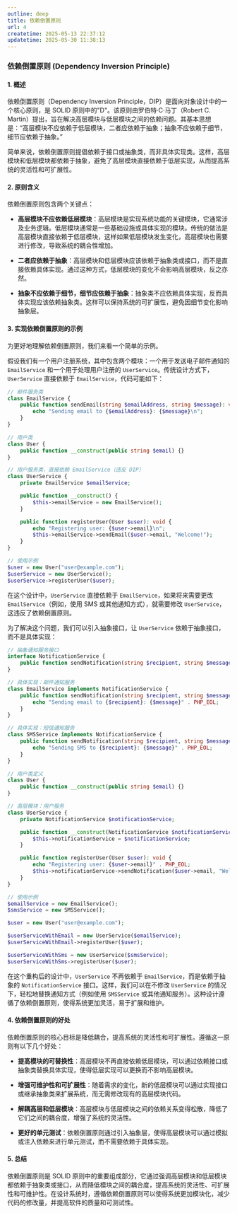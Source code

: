```yaml
---
outline: deep
title: 依赖倒置原则
url: 4
createtime: 2025-05-13 22:37:12
updatetime: 2025-05-30 11:38:13
---
```


### 依赖倒置原则 (Dependency Inversion Principle)

#### 1. 概述
依赖倒置原则（Dependency Inversion Principle，DIP）是面向对象设计中的一个核心原则，是 SOLID 原则中的"D"。该原则由罗伯特·C·马丁（Robert C. Martin）提出，旨在解决高层模块与低层模块之间的依赖问题。其基本思想是：“高层模块不应依赖于低层模块，二者应依赖于抽象；抽象不应依赖于细节，细节应依赖于抽象。”

简单来说，依赖倒置原则提倡依赖于接口或抽象类，而非具体实现类。这样，高层模块和低层模块都依赖于抽象，避免了高层模块直接依赖于低层实现，从而提高系统的灵活性和可扩展性。

#### 2. 原则含义
依赖倒置原则包含两个关键点：

- **高层模块不应依赖低层模块**：高层模块是实现系统功能的关键模块，它通常涉及业务逻辑。低层模块通常是一些基础设施或具体实现的模块。传统的做法是高层模块直接依赖于低层模块，这样如果低层模块发生变化，高层模块也需要进行修改，导致系统的耦合性增加。
  
- **二者应依赖于抽象**：高层模块和低层模块应该依赖于抽象类或接口，而不是直接依赖具体实现。通过这种方式，低层模块的变化不会影响高层模块，反之亦然。
  
- **抽象不应依赖于细节，细节应依赖于抽象**：抽象类不应依赖具体实现，反而具体实现应该依赖抽象类。这样可以保持系统的可扩展性，避免因细节变化影响抽象层。

#### 3. 实现依赖倒置原则的示例
为更好地理解依赖倒置原则，我们来看一个简单的示例。

假设我们有一个用户注册系统，其中包含两个模块：一个用于发送电子邮件通知的 `EmailService` 和一个用于处理用户注册的 `UserService`。传统设计方式下，`UserService` 直接依赖于 `EmailService`，代码可能如下：

```php
// 邮件服务类
class EmailService {
    public function sendEmail(string $emailAddress, string $message): void {
        echo "Sending email to {$emailAddress}: {$message}\n";
    }
}

// 用户类
class User {
    public function __construct(public string $email) {}
}

// 用户服务类，直接依赖 EmailService（违反 DIP）
class UserService {
    private EmailService $emailService;

    public function __construct() {
        $this->emailService = new EmailService();
    }

    public function registerUser(User $user): void {
        echo "Registering user: {$user->email}\n";
        $this->emailService->sendEmail($user->email, "Welcome!");
    }
}

// 使用示例
$user = new User("user@example.com");
$userService = new UserService();
$userService->registerUser($user);
```

在这个设计中，`UserService` 直接依赖于 `EmailService`，如果将来需要更改 `EmailService`（例如，使用 SMS 或其他通知方式），就需要修改 `UserService`，这违反了依赖倒置原则。

为了解决这个问题，我们可以引入抽象接口，让 `UserService` 依赖于抽象接口，而不是具体实现：

```php
// 抽象通知服务接口
interface NotificationService {
    public function sendNotification(string $recipient, string $message): void;
}

// 具体实现：邮件通知服务
class EmailService implements NotificationService {
    public function sendNotification(string $recipient, string $message): void {
        echo "Sending email to {$recipient}: {$message}" . PHP_EOL;
    }
}

// 具体实现：短信通知服务
class SMSService implements NotificationService {
    public function sendNotification(string $recipient, string $message): void {
        echo "Sending SMS to {$recipient}: {$message}" . PHP_EOL;
    }
}

// 用户类定义
class User {
    public function __construct(public string $email) {}
}

// 高层模块：用户服务
class UserService {
    private NotificationService $notificationService;

    public function __construct(NotificationService $notificationService) {
        $this->notificationService = $notificationService;
    }

    public function registerUser(User $user): void {
        echo "Registering user: {$user->email}" . PHP_EOL;
        $this->notificationService->sendNotification($user->email, "Welcome!");
    }
}

// 使用示例
$emailService = new EmailService();
$smsService = new SMSService();

$user = new User("user@example.com");

$userServiceWithEmail = new UserService($emailService);
$userServiceWithEmail->registerUser($user);

$userServiceWithSms = new UserService($smsService);
$userServiceWithSms->registerUser($user);
```

在这个重构后的设计中，`UserService` 不再依赖于 `EmailService`，而是依赖于抽象的 `NotificationService` 接口。这样，我们可以在不修改 `UserService` 的情况下，轻松地替换通知方式（例如使用 `SMSService` 或其他通知服务）。这种设计遵循了依赖倒置原则，使得系统更加灵活，易于扩展和维护。

#### 4. 依赖倒置原则的好处
依赖倒置原则的核心目标是降低耦合，提高系统的灵活性和可扩展性。遵循这一原则有以下几个好处：

- **提高模块的可替换性**：高层模块不再直接依赖低层模块，可以通过依赖接口或抽象类替换具体实现，使得低层实现可以更换而不影响高层模块。
  
- **增强可维护性和可扩展性**：随着需求的变化，新的低层模块可以通过实现接口或继承抽象类来扩展系统，而无需修改现有的高层模块代码。
  
- **解耦高层和低层模块**：高层模块与低层模块之间的依赖关系变得松散，降低了它们之间的耦合度，增强了系统的灵活性。

- **更好的单元测试**：依赖倒置原则通过引入抽象层，使得高层模块可以通过模拟或注入依赖来进行单元测试，而不需要依赖于具体实现。

#### 5. 总结
依赖倒置原则是 SOLID 原则中的重要组成部分，它通过强调高层模块和低层模块都依赖于抽象类或接口，从而降低模块之间的耦合度，提高系统的灵活性、可扩展性和可维护性。在设计系统时，遵循依赖倒置原则可以使得系统更加模块化，减少代码的修改量，并提高软件的质量和可测试性。